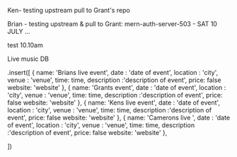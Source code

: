 Ken- testing upstream pull to Grant's repo

Brian - testing upstream & pull to Grant: mern-auth-server-503 - SAT 10 JULY ...

test 10.10am

Live music DB

.insert([
{
name: 'Brians live event',
date : 'date of event',
location : 'city',
venue : 'venue',
time: time,
description :'description of event',
price: false
website: 'website'
},
{
name: 'Grants event',
date : 'date of event',
location : 'city',
venue : 'venue',
time: time,
description :'description of event',
price: false
website: 'website'
},
{
name: 'Kens live event',
date : 'date of event',
location : 'city',
venue : 'venue',
time: time,
description :'description of event',
price: false
website: 'website'
},
{
name: 'Camerons live ',
date : 'date of event',
location : 'city',
venue : 'venue',
time: time,
description :'description of event',
price: false
website: 'website'
},

])
